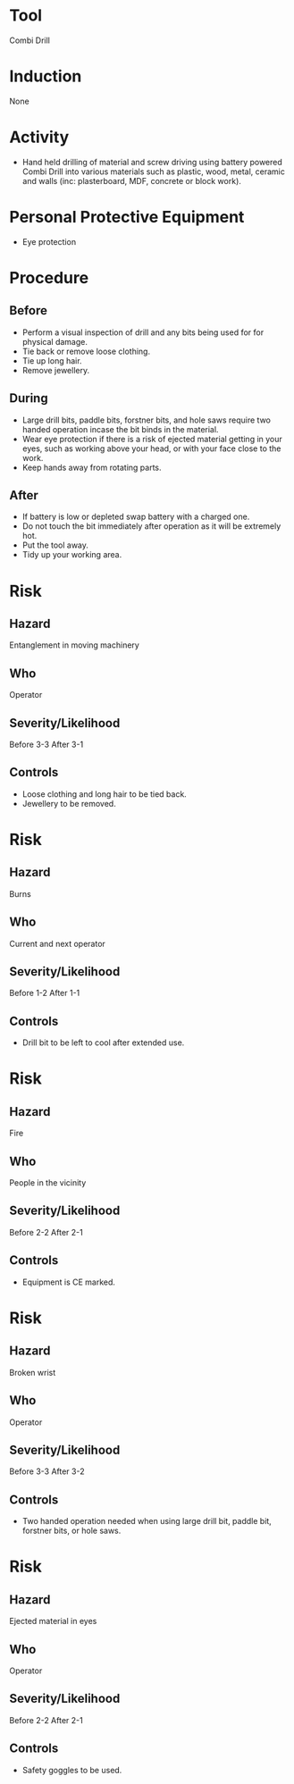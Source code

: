 # Tool
Combi Drill
# Induction
None
# Activity

* Hand held drilling of material and screw driving using battery powered Combi Drill into various materials such as plastic, wood, metal, ceramic and walls (inc: plasterboard, MDF, concrete or block work).

# Personal Protective Equipment

* Eye protection

# Procedure
## Before

* Perform a visual inspection of drill and any bits being used for for physical damage.
* Tie back or remove loose clothing.
* Tie up long hair.
* Remove jewellery.

## During

* Large drill bits, paddle bits, forstner bits, and hole saws require two handed operation incase the bit binds in the material.
* Wear eye protection if there is a risk of ejected material getting in your eyes, such as working above your head, or with your face close to the work.
* Keep hands away from rotating parts.

## After

* If battery is low or depleted swap battery with a charged one.
* Do not touch the bit immediately after operation as it will be extremely hot.
* Put the tool away.
* Tidy up your working area.

# Risk
## Hazard
Entanglement in moving machinery
## Who
Operator
## Severity/Likelihood
Before 3-3 After 3-1
## Controls

* Loose clothing and long hair to be tied back.
* Jewellery to be removed.

# Risk
## Hazard
Burns
## Who
Current and next operator
## Severity/Likelihood
Before 1-2 After 1-1
## Controls

* Drill bit to be left to cool after extended use.

# Risk
## Hazard
Fire
## Who
People in the vicinity
## Severity/Likelihood
Before 2-2 After 2-1
## Controls

* Equipment is CE marked.

# Risk
## Hazard
Broken wrist
## Who
Operator
## Severity/Likelihood
Before 3-3 After 3-2
## Controls

* Two handed operation needed when using large drill bit, paddle bit, forstner bits, or hole saws.

# Risk
## Hazard
Ejected material in eyes
## Who
Operator
## Severity/Likelihood
Before 2-2 After 2-1
## Controls

* Safety goggles to be used.

